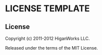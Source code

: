 # LICENSE TEMPLATE


License
-------

Copyright (c) 2011-2012 HiganWorks LLC.

Released under the terms of the MIT License. 